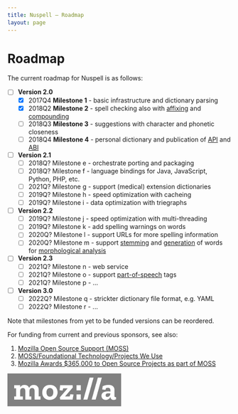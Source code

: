 ```yaml
---
title: Nuspell – Roadmap
layout: page
---
```


# Roadmap

The current roadmap for Nuspell is as follows:

* [ ] **Version 2.0**
    * [x] 2017Q4 **Milestone 1** - basic infrastructure and dictionary parsing
    * [x] 2018Q2 **Milestone 2** - spell checking also with [affixing](https://en.wikipedia.org/wiki/Affix) and [compounding](https://en.wikipedia.org/wiki/Compound_%28linguistics%29)
    * [ ] 2018Q3 **Milestone 3** - suggestions with character and phonetic closeness
    * [ ] 2018Q4 **Milestone 4** - personal dictionary and publication of [API](https://en.wikipedia.org/wiki/Application_programming_interface) and [ABI](https://en.wikipedia.org/wiki/Application_binary_interface)
* [ ] **Version 2.1**
    * [ ] 2018Q? Milestone e - orchestrate porting and packaging
    * [ ] 2018Q? Milestone f - language bindings for Java, JavaScript, Python, PHP, etc.
    * [ ] 2021Q? Milestone g - support (medical) extension dictionaries
    * [ ] 2019Q? Milestone h - speed optimization with cacheing
    * [ ] 2019Q? Milestone i - data optimization with triegraphs
* [ ] **Version 2.2**
    * [ ] 2019Q? Milestone j - speed optimization with multi-threading
    * [ ] 2019Q? Milestone k - add spelling warnings on words
    * [ ] 2020Q? Milestone l - support URLs for more spelling information
    * [ ] 2020Q? Milestone m - support [stemming](https://en.wikipedia.org/wiki/Stemming) and [generation](https://en.wikipedia.org/wiki/Generative_grammar) of words for [morphological analysis](https://en.wikipedia.org/wiki/Morphology_%28linguistics%29)
* [ ] **Version 2.3**
    * [ ] 2021Q? Milestone n - web service
    * [ ] 2021Q? Milestone o - support [part-of-speech](https://en.wikipedia.org/wiki/Part_of_speech) tags
    * [ ] 2021Q? Milestone p - ...
* [ ] **Version 3.0**
    * [ ] 2022Q? Milestone q - strickter dictionary file format, e.g. YAML
    * [ ] 2022Q? Milestone r - ...

Note that milestones from yet to be funded versions can be reordered.

For funding from current and previous sponsors, see also:

1. [Mozilla Open Source Support (MOSS)](https://www.mozilla.org/en-US/moss/)
2. [MOSS/Foundational Technology/Projects We Use](https://wiki.mozilla.org/MOSS/Foundational_Technology/Projects_We_Use)
3. [Mozilla Awards $365,000 to Open Source Projects as part of MOSS](https://blog.mozilla.org/blog/2017/04/10/mozilla-awards-365000-to-open-source-projects-as-part-of-moss/)

[![Mozilla logo](images/mozilla.png)](https://www.mozilla.org/en-US/moss/)
